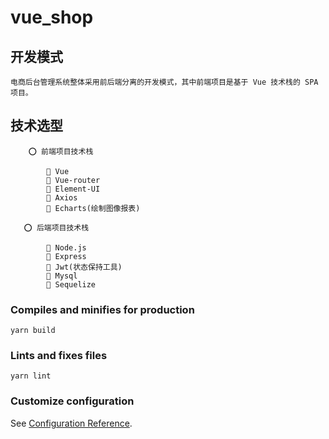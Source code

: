 # vue_shop

## 开发模式
```
电商后台管理系统整体采用前后端分离的开发模式，其中前端项目是基于 Vue 技术栈的 SPA 项目。
```

## 技术选型
```
    ⭕ 前端项目技术栈

        🔸 Vue
        🔸 Vue-router
        🔸 Element-UI
        🔸 Axios
        🔸 Echarts(绘制图像报表)
        
   ⭕ 后端项目技术栈

        🔸 Node.js
        🔸 Express
        🔸 Jwt(状态保持工具)
        🔸 Mysql
        🔸 Sequelize  
```

### Compiles and minifies for production
```
yarn build
```

### Lints and fixes files
```
yarn lint
```

### Customize configuration
See [Configuration Reference](https://cli.vuejs.org/config/).
